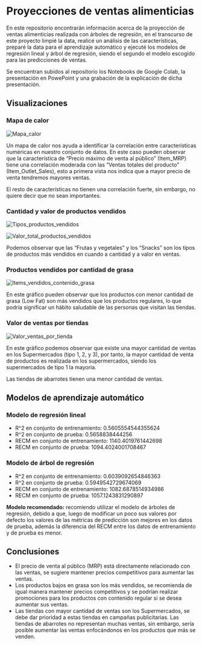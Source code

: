 # **Proyecciones de ventas alimenticias**

En este repositorio encontrarán información acerca de la proyección de ventas alimenticias realizada con árboles de regresión, en el transcurso de este proyecto limpié la data, realicé un análisis de las características, preparé la data para el aprendizaje automático y ejecuté los modelos de regresión lineal y árbol de regresión, siendo el segundo el modelo escogido para las predicciones de ventas.

Se encuentran subidos al repositorio los Notebooks de Google Colab, la presentación en PowePoint y una grabación de la explicación de dicha presentación.

## **Visualizaciones**
### Mapa de calor
![Mapa_calor](https://user-images.githubusercontent.com/87196602/227752782-d57c418a-1fd7-4890-b390-4ae81ebd1130.png)

Un mapa de calor nos ayuda a identificar la correlación entre características numéricas en nuestro conjunto de datos. En este caso pueden observar que la característica de “Precio máximo de venta al público” (Item_MRP) tiene una correlación moderada con las “Ventas totales del producto” (Item_Outlet_Sales), esto a primera vista nos indica que a mayor precio de venta tendremos mayores ventas.

El resto de características no tienen una correlación fuerte, sin embargo, no quiere decir que no sean importantes. 

### Cantidad y valor de productos vendidos
![Tipos_productos_vendidos](https://user-images.githubusercontent.com/87196602/227752880-927c4bf1-4763-42a9-8699-c37f9252dada.png)

![Valor_total_productos_vendidos](https://user-images.githubusercontent.com/87196602/227752885-62c62eec-d2f2-41ec-a49b-f2690b6f38b7.png)

Podemos observar que las “Frutas y vegetales” y los “Snacks” son los tipos de productos más vendidos en cuando a cantidad y a valor en ventas.

### Productos vendidos por cantidad de grasa
![Items_vendidos_contenido_grasa](https://user-images.githubusercontent.com/87196602/227752907-f08e594b-bb90-4751-817e-3d2a07270691.png)

En este gráfico pueden observar que los productos con menor cantidad de grasa (Low Fat) son más vendidos que los productos regulares, lo que podría significar un hábito saludable de las personas que visitan las tiendas.

### Valor de ventas por tiendas
![Valor_ventas_por_tienda](https://user-images.githubusercontent.com/87196602/227752932-b7000b5f-8e4b-4c95-8129-b770de75a36b.png)

En este gráfico podemos observar que existe una mayor cantidad de ventas en los Supermercados (tipo 1, 2, y 3), por tanto, la mayor cantidad de venta de productos es realizada en los supermercados, siendo los supermercados de tipo 1 la mayoría.

Las tiendas de abarrotes tienen una menor cantidad de ventas.

## **Modelos de aprendizaje automático**
### Modelo de regresión lineal
* R^2 en conjunto de entrenamiento:  0.5605554544355624
* R^2 en conjunto de prueba:  0.5658838444256
* RECM en conjunto de entrenamiento:  1140.4019761442698
* RECM en conjunto de prueba:  1094.4024001708467

### Modelo de árbol de regresión
* R^2 en conjunto de entrenamiento:  0.6039092654846363
* R^2 en conjunto de prueba:  0.5949542729674069
* RECM en conjunto de entrenamiento:  1082.6878514934986
* RECM en conjunto de prueba:  1057.1243831290897

**Modelo recomendado:** recomiendo utilizar el modelo de árboles de regresión, debido a que, luego de modificar un poco sus valores por defecto los valores de las métricas de predicción son mejores en los datos de prueba, además la diferencia del RECM entre los datos de entrenamiento y de prueba es menor.

## **Conclusiones**
* El precio de venta al público (MRP) está directamente relacionado con las ventas, se sugiere mantener precios competitivos para aumentar las ventas.
* Los productos bajos en grasa son los más vendidos, se recomienda de igual manera mantener precios competitivos y se podrían realizar promociones para los productos con contenido regular si se desea aumentar sus ventas.
* Las tiendas con mayor cantidad de ventas son los Supermercados, se debe dar prioridad a estas tiendas en campañas publicitarias. Las tiendas de abarrotes no representan muchas ventas, sin embargo, sería posible aumentar las ventas enfocándonos en los productos que más se venden.
